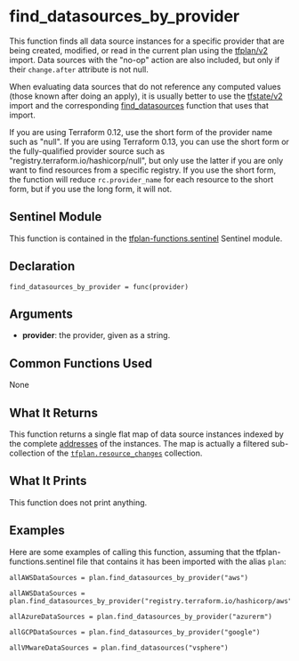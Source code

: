 # find_datasources_by_provider
This function finds all data source instances for a specific provider that are being created, modified, or read in the current plan using the [tfplan/v2](https://www.terraform.io/docs/cloud/sentinel/import/tfplan-v2.html) import. Data sources with the "no-op" action are also included, but only if their `change.after` attribute is not null.

When evaluating data sources that do not reference any computed values (those known after doing an apply), it is usually better to use the [tfstate/v2](https://www.terraform.io/docs/cloud/sentinel/import/tfstate-v2.html) import and the corresponding [find_datasources](../tfstate-functions/find_datasources.md) function that uses that import.

If you are using Terraform 0.12, use the short form of the provider name such as "null". If you are using Terraform 0.13, you can use the short form or the fully-qualified provider source such as "registry.terraform.io/hashicorp/null", but only use the latter if you are only want to find resources from a specific registry. If you use the short form, the function will reduce `rc.provider_name` for each resource to the short form, but if you use the long form, it will not.

## Sentinel Module
This function is contained in the [tfplan-functions.sentinel](../tfplan-functions.sentinel) Sentinel module.

## Declaration
`find_datasources_by_provider = func(provider)`

## Arguments
* **provider**: the provider, given as a string.

## Common Functions Used
None

## What It Returns
This function returns a single flat map of data source instances indexed by the complete [addresses](https://www.terraform.io/docs/internals/resource-addressing.html) of the instances. The map is actually a filtered sub-collection of the [`tfplan.resource_changes`](https://www.terraform.io/docs/cloud/sentinel/import/tfplan-v2.html#the-resource_changes-collection) collection.

## What It Prints
This function does not print anything.

## Examples
Here are some examples of calling this function, assuming that the tfplan-functions.sentinel file that contains it has been imported with the alias `plan`:
```
allAWSDataSources = plan.find_datasources_by_provider("aws")

allAWSDataSources = plan.find_datasources_by_provider("registry.terraform.io/hashicorp/aws")

allAzureDataSources = plan.find_datasources_by_provider("azurerm")

allGCPDataSources = plan.find_datasources_by_provider("google")

allVMwareDataSources = plan.find_datasources("vsphere")
```
